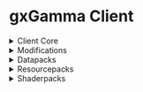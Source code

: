 # gxGamma Client

<details>
<summary>Client Core</summary>

<!-- | Name | Version | Web-Site | Source | -->
| Name             | Version | Web-Site                                                                  | Source                                              |
| :--------------- | :-----: | :-----------------------------------------------------------------------: | :-------------------------------------------------: |
| Minecraft Java   | 1.20.1  | [minecraft.net](https://www.minecraft.net/)                               | N/A                                                 |
| Fabric Loader    | 0.16.2  | [fabricmc.net](https://fabricmc.net/)                                     | [GitHub](https://github.com/FabricMC/fabric-loader) |
| Fabric API       | 0.92.2  | [curseforge.com](https://www.curseforge.com/minecraft/mc-mods/fabric-api) | [GitHub](https://github.com/FabricMC/fabric)        |
</details>

<details>
<summary>Modifications</summary>

<!-- | Name | Version | [CurseForge]() | [GitHub]() | Tag | -->
| Name                         | Version | Download                                                                                                   | Source                                                           | Tag          |
| :--------------------------- | :-----: | :--------------------------------------------------------------------------------------------------------: | :--------------------------------------------------------------: | -----------: |
| Cupboard                     | 2.7     | [CurseForge](https://www.curseforge.com/minecraft/mc-mods/cupboard/files/5470034)                          | [GitHub](https://github.com/someaddons/cupboard)                 | Library      |
| Moonlight Lib                | 2.13.0  | [CurseForge](https://www.curseforge.com/minecraft/mc-mods/selene/files/5731104)                            | [GitHub](https://github.com/MehVahdJukaar/Moonlight)             | Library      |
| YetAnotherConfigLib          | 3.5.0   | [CurseForge](https://www.curseforge.com/minecraft/mc-mods/yacl/files/5424129)                              | [GitHub](https://github.com/isXander/YetAnotherConfigLib)        | Library      |
| Balm                         | 7.3.9   | [CurseForge](https://www.curseforge.com/minecraft/mc-mods/balm-fabric/files/5644969)                       | [GitHub](https://github.com/TwelveIterationMods/Balm)            | Library      |
| Fabric Language Kotlin       | 2.0.20  | [CurseForge](https://www.curseforge.com/minecraft/mc-mods/fabric-language-kotlin/files/5733893)            | [GitHub](https://github.com/FabricMC/fabric-language-kotlin)     | Library      |
| TCDCommons API               | 3.12.3  | [CurseForge](https://www.curseforge.com/minecraft/mc-mods/tcdcommons/files/5604689)                        | [GitHub](https://github.com/TheCSMods/mc-tcdcommons)             | Library      |
| ModernFix                    | 5.19.4  | [CurseForge](https://www.curseforge.com/minecraft/mc-mods/modernfix/files/5676012/)                        | [GitHub](https://github.com/embeddedt/ModernFix)                 | Optimization |
| AttributeFix                 | 21.0.4  | [CurseForge](https://www.curseforge.com/minecraft/mc-mods/attributefix/files/4911083)                      | [GitHub](https://github.com/Darkhax-Minecraft/AttributeFix)      | Optimization |
| Connectivity                 | 5.8     | [CurseForge](https://www.curseforge.com/minecraft/mc-mods/connectivity/files/5728629)                      | [GitHub](https://github.com/someaddons/connectivity)             | Optimization |
| Smooth Chunk Save            | 3.6     | [CurseForge](https://www.curseforge.com/minecraft/mc-mods/smooth-chunk-save/files/5138126)                 | [GitHub](https://github.com/someaddons/smoothchunksave)          | Optimization |
| Structure Essentials         | 3.4     | [CurseForge](https://www.curseforge.com/minecraft/mc-mods/structure-essentials-forge-fabric/files/5392624) | [GitHub](https://github.com/someaddons/structureessentials)      | Optimization |
| ImmediatelyFast              | 1.2.21  | [CurseForge](https://www.curseforge.com/minecraft/mc-mods/immediatelyfast/files/5672336)                   | [GitHub](https://github.com/RaphiMC/ImmediatelyFast)             | Optimization |
| Packet Fixer                 | 1.4.2   | [CurseForge](https://www.curseforge.com/minecraft/mc-mods/packet-fixer/files/5416165)                      | [GitHub](https://github.com/TonimatasDEV/PacketFixer)            | Optimization |
| Sodium                       | 0.5.11  | [CurseForge](https://www.curseforge.com/minecraft/mc-mods/sodium/files/5485654)                            | [GitHub](https://github.com/CaffeineMC/sodium-fabric)            | Optimization |
| Sodium Extra                 | 0.5.4   | [CurseForge](https://www.curseforge.com/minecraft/mc-mods/sodium-extra/files/5063875)                      | [GitHub](https://github.com/FlashyReese/sodium-extra-fabric)     | Optimization |
| Reese's Sodium Options       | 1.7.2   | [CurseForge](https://www.curseforge.com/minecraft/mc-mods/reeses-sodium-options/files/5075462)             | [GitHub](https://github.com/FlashyReese/reeses-sodium-options)   | Optimization |
| Iris Shaders                 | 1.7.2   | [CurseForge](https://www.curseforge.com/minecraft/mc-mods/irisshaders/files/5485649)                       | [GitHub](https://github.com/IrisShaders/Iris)                    | Optimization |
| Indium                       | 1.0.34  | [CurseForge](https://www.curseforge.com/minecraft/mc-mods/indium/files/5493195)                            | [GitHub](https://github.com/comp500/Indium)                      | Optimization |
| Lithium                      | 0.11.2  | [CurseForge](https://www.curseforge.com/minecraft/mc-mods/lithium/files/4765724)                           | [GitHub](https://github.com/CaffeineMC/lithium-fabric)           | Optimization |
| Fast Paintings               | 1.2.7   | [CurseForge](https://www.curseforge.com/minecraft/mc-mods/fast-paintings/files/5324823)                    | [GitHub](https://github.com/MehVahdJukaar/FastPaintings)         | Optimization |
| Krypton                      | 0.2.3   | [CurseForge](https://www.curseforge.com/minecraft/mc-mods/krypton/files/4577300)                           | [GitHub](https://github.com/astei/krypton)                       | Optimization |
| Let Me Despawn               | 1.2.1   | [CurseForge](https://www.curseforge.com/minecraft/mc-mods/let-me-despawn/files/5390018)                    | [GitHub](https://github.com/frikinjay/let-me-despawn)            | Optimization |
| Fast IP Ping                 | 1.0.4   | [CurseForge](https://www.curseforge.com/minecraft/mc-mods/fast-ip-ping/files/5666145)                      | [GitHub](https://github.com/Fallen-Breath/fast-ip-ping/)         | Optimization |
| Better Fps - Render Distance | 6.0     | [CurseForge](https://www.curseforge.com/minecraft/mc-mods/better-fps-render-distance-fabric/files/5723259) | [GitHub](https://github.com/someaddons/betterfpsdistances)       | Optimization |
| Entity Culling               | 1.7.0   | [CurseForge](https://www.curseforge.com/minecraft/mc-mods/entityculling/files/5672090)                     | [GitHub](https://github.com/tr7zw/EntityCulling)                 | Optimization |
| BadOptimizations             | 2.1.4   | [CurseForge](https://www.curseforge.com/minecraft/mc-mods/badoptimizations/files/5430253)                  | [GitHub](https://github.com/ItsThosea/BadOptimizations)          | Optimization |
| Ksyxis                       | 1.3.2   | [CurseForge](https://www.curseforge.com/minecraft/mc-mods/ksyxis/files/5419927)                            | [GitHub](https://github.com/VidTu/Ksyxis)                        | Optimization |
| Client Crafting              | 1.8     | [CurseForge](https://www.curseforge.com/minecraft/mc-mods/client-crafting/files/5097011)                   | [GitHub](https://github.com/someaddons/clientcrafting)           | Optimization |
| FPS Reducer                  | 2.5     | [CurseForge](https://www.curseforge.com/minecraft/mc-mods/fps-reducer/files/4578392)                       | No Source                                                        | Optimization |
| Noisium                      | 2.3.0   | [CurseForge](https://www.curseforge.com/minecraft/mc-mods/noisium/files/5650500)                           | [GitHub](https://github.com/Steveplays28/noisium)                | Optimization |
| Recipe Essentials            | 3.6     | [CurseForge](https://www.curseforge.com/minecraft/mc-mods/recipe-essentials-forge-fabric/files/5581358)    | [GitHub](https://github.com/someaddons/recipeessentials)         | Optimization |
| Spark                        | 1.10.53 | [CurseForge](https://www.curseforge.com/minecraft/mc-mods/spark/files/4738953)                             | [GitHub](https://github.com/lucko/spark)                         | Profiler     |
| Debugify                     | 2.0     | [CurseForge](https://www.curseforge.com/minecraft/mc-mods/debugify/files/4632961)                          | [GitHub](https://github.com/isXander/Debugify)                   | Profiler     |
| Configured                   | 2.2.3   | [CurseForge](https://www.curseforge.com/minecraft/mc-mods/configured/files/5180902)                        | [GitHub](https://github.com/MrCrayfish/Configured)               | Utility      |
| BetterF3                     | 7.0.2   | [CurseForge](https://www.curseforge.com/minecraft/mc-mods/betterf3/files/4863625)                          | [GitHub](https://github.com/TreyRuffy/BetterF3)                  | Utility      |
| Mod Menu                     | 7.2.2   | [CurseForge](https://www.curseforge.com/minecraft/mc-mods/modmenu/files/5162837)                           | [GitHub](https://github.com/TerraformersMC/ModMenu)              | Utility      |
| Language Reload              | 1.6.1   | [CurseForge](https://www.curseforge.com/minecraft/mc-mods/language-reload/files/5344000)                   | [GitHub](https://github.com/Jerozgen/LanguageReload)             | Utility      |
| Global Packs                 | 1.16.1  | [CurseForge](https://www.curseforge.com/minecraft/mc-mods/drp-global-datapack/files/4570601)               | [GitHub](https://github.com/JTK222/Global-Packs)                 | Utility      |
| Open Loader                  | 19.0.4  | [CurseForge](https://www.curseforge.com/minecraft/mc-mods/open-loader/files/5368593)                       | [GitHub](https://github.com/Darkhax-Minecraft/Open-Loader)       | Utility      |
| NetherPortalFix              | 13.0.1  | [CurseForge](https://www.curseforge.com/minecraft/mc-mods/netherportalfix-fabric/files/4939732)            | [GitHub](https://github.com/TwelveIterationMods/NetherPortalFix) | Utility      |
| Dark Loading Screen          | 1.6.14  | [CurseForge](https://www.curseforge.com/minecraft/mc-mods/dark-loading-screen/files/4557703)               | [GitHub](https://github.com/A5b84/dark-loading-screen)           | Utility      |
| Log Begone                   | 1.0.8   | [CurseForge](https://www.curseforge.com/minecraft/mc-mods/log-begone/files/4582965)                        | [GitHub](https://github.com/AzureDoom/Log-Begone)                | Utility      |
| Better Statistics Screen     | 3.12.6  | [CurseForge](https://www.curseforge.com/minecraft/mc-mods/better-stats/files/5607266)                      | [GitHub](https://github.com/TheCSMods/mc-better-stats)           | Utility      |
| Better Trim Tooltips         | 1.0.1   | [CurseForge](https://www.curseforge.com/minecraft/mc-mods/better-trim-tooltips/files/4579455)              | [GitHub](https://github.com/Andrew6rant/Better-Trim-Tooltips)    | Utility      |
</details>

<details>
<summary>Datapacks</summary>

<!-- | Name | Version | [Modrinth]() | [GitHub]() | Tag | -->
| Name                             | Version | Download                                                                                 | Source    | Tag       |
| :------------------------------- | :-----: | :--------------------------------------------------------------------------------------: | :-------: | --------: |
| BlazeandCave's Advancements Pack | 1.16.2  | [Modrinth](https://modrinth.com/datapack/blazeandcaves-advancements-pack/version/1.16.2) | No Source | Adventure |
</details>

<details>
<summary>Resourcepacks</summary>

<!-- | Name | Version | [Modrinth]() | [GitHub]() | Tag | -->
| Name              | Version  | Download                                                                              | Source                                                | Tag |
| :---------------- | :------: | :-----------------------------------------------------------------------------------: | :---------------------------------------------------: | --: |
| Default Dark Mode | 2023.7.0 | [Modrinth](https://modrinth.com/resourcepack/default-dark-mode/version/2023.7.0-1.20) | [GitHub](https://github.com/nebuIr/Default-Dark-Mode) | GUI |
</details>

<details>
<summary>Shaderpacks</summary>

<!-- | Name | Version | [Modrinth]() | [GitHub]() | Tag | -->
| Name         | Version | Download                                                         | Source                                               | Tag      |
| :----------- | :-----: | :--------------------------------------------------------------: | :--------------------------------------------------: | -------: |
| Solas Shader | 2.3     | [Modrinth](https://modrinth.com/shader/solas-shader/version/2.3) | [GitHub](https://github.com/Septonious/Solas-Shader) | Lighting |
</details>
